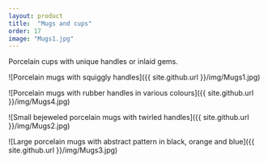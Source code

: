```yaml
---
layout: product
title:  "Mugs and cups"
order: 17
image: "Mugs1.jpg"
---
```


Porcelain cups with unique handles or inlaid gems.

![Porcelain mugs with squiggly handles]({{ site.github.url }}/img/Mugs1.jpg)

![Porcelain mugs with rubber handles in various colours]({{ site.github.url }}/img/Mugs4.jpg)

![Small bejeweled porcelain mugs with twirled handles]({{ site.github.url }}/img/Mugs2.jpg)

![Large porcelain mugs with abstract pattern in black, orange and blue]({{ site.github.url }}/img/Mugs3.jpg)
